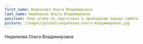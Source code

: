 ```yaml
---
first_name: Недялкова Ольга Владимировна
last_name: Недялкова Ольга Владимировна
position: Член штаба по подготовке и проведению парада памяти
picture: /images/uploads/недялкова-ольга-владимировна.jpg
---
```

Недялкова Ольга Владимировна